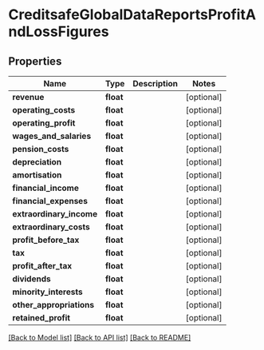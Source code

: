 # CreditsafeGlobalDataReportsProfitAndLossFigures

## Properties
Name | Type | Description | Notes
------------ | ------------- | ------------- | -------------
**revenue** | **float** |  | [optional] 
**operating_costs** | **float** |  | [optional] 
**operating_profit** | **float** |  | [optional] 
**wages_and_salaries** | **float** |  | [optional] 
**pension_costs** | **float** |  | [optional] 
**depreciation** | **float** |  | [optional] 
**amortisation** | **float** |  | [optional] 
**financial_income** | **float** |  | [optional] 
**financial_expenses** | **float** |  | [optional] 
**extraordinary_income** | **float** |  | [optional] 
**extraordinary_costs** | **float** |  | [optional] 
**profit_before_tax** | **float** |  | [optional] 
**tax** | **float** |  | [optional] 
**profit_after_tax** | **float** |  | [optional] 
**dividends** | **float** |  | [optional] 
**minority_interests** | **float** |  | [optional] 
**other_appropriations** | **float** |  | [optional] 
**retained_profit** | **float** |  | [optional] 

[[Back to Model list]](../README.md#documentation-for-models) [[Back to API list]](../README.md#documentation-for-api-endpoints) [[Back to README]](../README.md)

